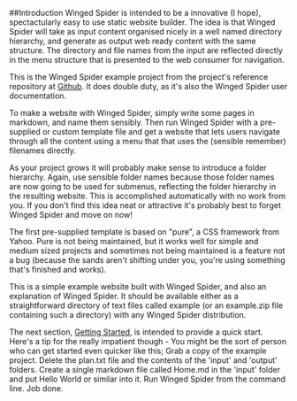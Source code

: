 ##Introduction
Winged Spider is intended to be a innovative (I hope), spectactularly easy to use static
website builder. The idea is that Winged Spider will take as input content organised
nicely in a well named directory hierarchy, and generate as output web ready content
with the same structure. The directory and file names from the input are reflected
directly in the menu structure that is presented to the web consumer for navigation.

This is the Winged Spider example project from the project's reference repository
at [Github](https://github.com/billforsternz/winged-spider). It does double
duty, as it's also the Winged Spider user documentation.

To make a website with Winged Spider, simply write some pages in markdown, and name them
sensibly. Then run Winged Spider with a pre-supplied or custom template file and get a
website that lets users navigate through all the content using a menu that that uses
the (sensible remember) filenames directly.

As your project grows it will probably make sense to introduce a folder hierarchy. Again,
use sensible folder names because those folder names are now going to
be used for submenus, reflecting the folder hierarchy in the resulting website. This is
accomplished automatically with no work from you. If you don't find this idea neat or
attractive it's probably best to forget Winged Spider and move on now!

The first pre-supplied template is based on "pure", a CSS framework from Yahoo.
Pure is not being maintained, but it works well for simple and medium sized projects and
sometimes not being maintained is a feature not a bug (because the sands aren't shifting
under you, you're using something that's finished and works).

This is a simple example website built with Winged Spider, and also an explanation
of Winged Spider. It should be available either as a straightforward directory of text
files called example (or an example.zip file containing such a directory) with any
Winged Spider distribution.

The next section, [Getting Started](getting-started.html), is intended to provide a quick
start. Here's a tip for the really impatient though - You might be the sort of person
who can get started even quicker like this; Grab a copy of the example project. Delete the
plan.txt file and the contents of the 'input' and 'output' folders. Create a single markdown 
file called Home.md in the 'input' folder and put Hello World or similar into it. Run Winged
Spider from the command line. Job done.

